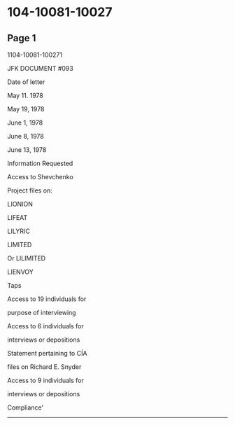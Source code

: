 # 104-10081-10027

## Page 1

1104-10081-100271

JFK DOCUMENT #093

Date of letter

May 11. 1978

May 19, 1978

June 1, 1978

June 8, 1978

June 13, 1978

Information Requested

Access to Shevchenko

Project files on:

LIONION

LIFEAT

LILYRIC

LIMITED

Or LILIMITED

LIENVOY

Taps

Access to 19 individuals for

purpose of interviewing

Access to 6 individuals for

interviews or depositions

Statement pertaining to CÍA

files on Richard E. Snyder

Access to 9 individuals for

interviews or depositions

Compliance'

---


